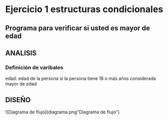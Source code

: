 # Ejercicio 1 estructuras condicionales

## Programa para verificar si usted es mayor de edad

## ANALISIS

### Definición de varibales

edad: edad de la persona
si la persona tiene 18 o más años considerada mayor de edad

## DISEÑO

![Diagrama de flujo](diagrama.png"Diagrama de flujo")